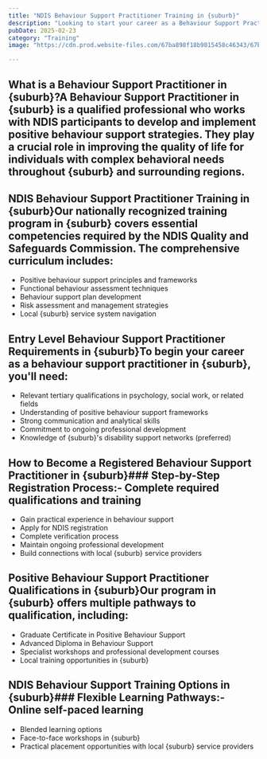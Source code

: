 ```yaml
---
title: "NDIS Behaviour Support Practitioner Training in {suburb}"
description: "Looking to start your career as a Behaviour Support Practitioner in {suburb}? Our comprehensive guide covers everything you need to know about qualifications, training, and NDIS registration requirements for working in {suburb} and surrounding areas."
pubDate: 2025-02-23
category: "Training"
image: "https://cdn.prod.website-files.com/67ba898f18b9815458c46343/67ba988bb21db79b34ae84b3_rollz-international-Z0sXrfn_ejs-unsplash.webp"

---
```


## What is a Behaviour Support Practitioner in {suburb}?A Behaviour Support Practitioner in {suburb} is a qualified professional who works with NDIS participants to develop and implement positive behaviour support strategies. They play a crucial role in improving the quality of life for individuals with complex behavioral needs throughout {suburb} and surrounding regions.

## NDIS Behaviour Support Practitioner Training in {suburb}Our nationally recognized training program in {suburb} covers essential competencies required by the NDIS Quality and Safeguards Commission. The comprehensive curriculum includes:

- Positive behaviour support principles and frameworks
- Functional behaviour assessment techniques
- Behaviour support plan development
- Risk assessment and management strategies
- Local {suburb} service system navigation

## Entry Level Behaviour Support Practitioner Requirements in {suburb}To begin your career as a behaviour support practitioner in {suburb}, you'll need:

- Relevant tertiary qualifications in psychology, social work, or related fields
- Understanding of positive behaviour support frameworks
- Strong communication and analytical skills
- Commitment to ongoing professional development
- Knowledge of {suburb}'s disability support networks (preferred)

## How to Become a Registered Behaviour Support Practitioner in {suburb}### Step-by-Step Registration Process:- Complete required qualifications and training
- Gain practical experience in behaviour support
- Apply for NDIS registration
- Complete verification process
- Maintain ongoing professional development
- Build connections with local {suburb} service providers

## Positive Behaviour Support Practitioner Qualifications in {suburb}Our program in {suburb} offers multiple pathways to qualification, including:

- Graduate Certificate in Positive Behaviour Support
- Advanced Diploma in Behaviour Support
- Specialist workshops and professional development courses
- Local training opportunities in {suburb}

## NDIS Behaviour Support Training Options in {suburb}### Flexible Learning Pathways:- Online self-paced learning
- Blended learning options
- Face-to-face workshops in {suburb}
- Practical placement opportunities with local {suburb} service providers
